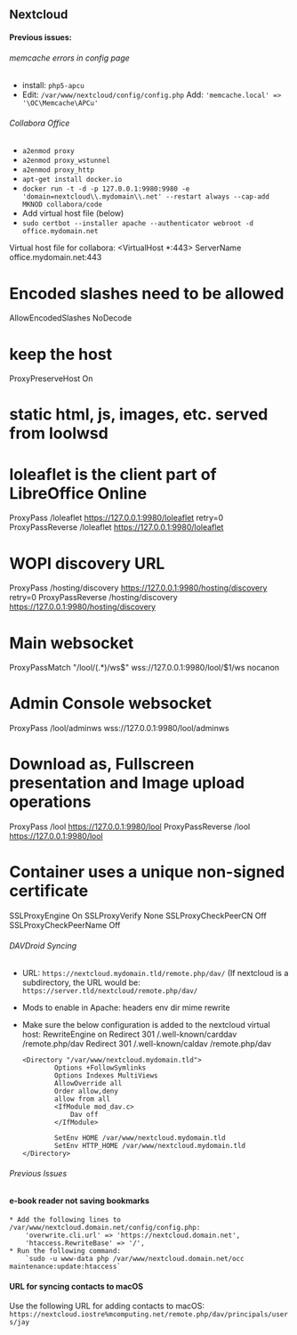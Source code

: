 ## Nextcloud

#### Previous issues:

######  memcache errors in config page
  * install: `php5-apcu`
  * Edit: `/var/www/nextcloud/config/config.php`
     Add: `'memcache.local' => '\OC\Memcache\APCu'`

###### Collabora Office
  * `a2enmod proxy`
  * `a2enmod proxy_wstunnel`
  * `a2enmod proxy_http`
  * `apt-get install docker.io`
  * `docker run -t -d -p 127.0.0.1:9980:9980 -e 'domain=nextcloud\\.mydomain\\.net' --restart always --cap-add MKNOD collabora/code`
  * Add virtual host file (below)
  * `sudo certbot --installer apache --authenticator webroot -d office.mydomain.net`

Virtual host file for collabora:
<VirtualHost *:443>
ServerName office.mydomain.net:443

# Encoded slashes need to be allowed
AllowEncodedSlashes NoDecode

# keep the host
ProxyPreserveHost On

# static html, js, images, etc. served from loolwsd
# loleaflet is the client part of LibreOffice Online
ProxyPass           /loleaflet https://127.0.0.1:9980/loleaflet retry=0
ProxyPassReverse    /loleaflet https://127.0.0.1:9980/loleaflet

# WOPI discovery URL
ProxyPass           /hosting/discovery https://127.0.0.1:9980/hosting/discovery retry=0
ProxyPassReverse    /hosting/discovery https://127.0.0.1:9980/hosting/discovery

# Main websocket
ProxyPassMatch "/lool/(.*)/ws$" wss://127.0.0.1:9980/lool/$1/ws nocanon

# Admin Console websocket
ProxyPass   /lool/adminws wss://127.0.0.1:9980/lool/adminws

# Download as, Fullscreen presentation and Image upload operations
ProxyPass           /lool https://127.0.0.1:9980/lool
ProxyPassReverse    /lool https://127.0.0.1:9980/lool

# Container uses a unique non-signed certificate
SSLProxyEngine On
SSLProxyVerify None
SSLProxyCheckPeerCN Off
SSLProxyCheckPeerName Off

</VirtualHost>

###### DAVDroid Syncing
  * URL: `https://nextcloud.mydomain.tld/remote.php/dav/`
    (If nextcloud is a subdirectory, the URL would be:
    `https://server.tld/nextcloud/remote.php/dav/`
  * Mods to enable in Apache: headers env dir mime rewrite
  * Make sure the below configuration is added to the nextcloud virtual host:
		RewriteEngine on
        Redirect 301 /.well-known/carddav /remote.php/dav
        Redirect 301 /.well-known/caldav /remote.php/dav

        <Directory "/var/www/nextcloud.mydomain.tld">
                Options +FollowSymlinks
                Options Indexes MultiViews
                AllowOverride all
                Order allow,deny
                allow from all
                <IfModule mod_dav.c>
                    Dav off
                </IfModule>

                SetEnv HOME /var/www/nextcloud.mydomain.tld
                SetEnv HTTP_HOME /var/www/nextcloud.mydomain.tld
        </Directory>

###### Previous Issues

#### e-book reader not saving bookmarks
    * Add the following lines to /var/www/nextcloud.domain.net/config/config.php:
        'overwrite.cli.url' => 'https://nextcloud.domain.net',
        'htaccess.RewriteBase' => '/',
    * Run the following command:
        `sudo -u www-data php /var/www/nextcloud.domain.net/occ maintenance:update:htaccess`

#### URL for syncing contacts to macOS
  Use the following URL for adding contacts to macOS:
  `https://nextcloud.iostre%mcomputing.net/remote.php/dav/principals/users/jay`
